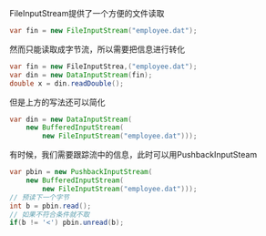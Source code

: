 FileInputStream提供了一个方便的文件读取
```java
var fin = new FileInputStream("employee.dat");
```
然而只能读取成字节流，所以需要把信息进行转化
```java
var fin = new FileInputStrea,("employee.dat");
var din = new DataInputStream(fin);
double x = din.readDouble();
```
但是上方的写法还可以简化
```java
var din = new DataInputStream(
	new BufferedInputStream(
		new FileInputStream("employee.dat")));
```

有时候，我们需要跟踪流中的信息，此时可以用PushbackInputSteam
```java
var pbin = new PushbackInputStream(
	new BufferedInputStream(
		new FileInputStream("employee.dat")));
// 预读下一个字节
int b = pbin.read();
// 如果不符合条件就不取
if(b != '<') pbin.unread(b);
```